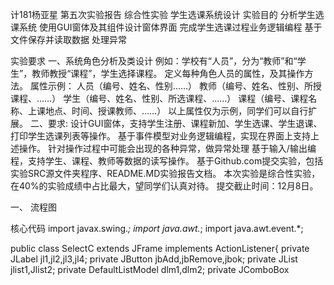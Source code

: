 计181杨亚星 第五次实验报告
综合性实验 
    学生选课系统设计  实验目的 分析学生选课系统 使用GUI窗体及其组件设计窗体界面 完成学生选课过程业务逻辑编程 基于文件保存并读取数据 处理异常 



实验要求 一、系统角色分析及类设计 例如：学校有“人员”，分为“教师”和“学生”，教师教授“课程”，学生选择课程。 定义每种角色人员的属性，及其操作方法。 属性示例：	人员（编号、姓名、性别……） 教师（编号、姓名、性别、所授课程、……） 			学生（编号、姓名、性别、所选课程、……） 			课程（编号、课程名称、上课地点、时间、授课教师、……） 以上属性仅为示例，同学们可以自行扩展。  二、要求: 设计GUI窗体，支持学生注册、课程新加、学生选课、学生退课、打印学生选课列表等操作。 基于事件模型对业务逻辑编程，实现在界面上支持上述操作。 针对操作过程中可能会出现的各种异常，做异常处理 基于输入/输出编程，支持学生、课程、教师等数据的读写操作。 基于Github.com提交实验，包括实验SRC源文件夹程序、README.MD实验报告文档。 本次实验是综合性实验，在40%的实验成绩中占比最大，望同学们认真对待。 提交截止时间：12月8日。 








一、	流程图
                     










 核心代码   import javax.swing.*;
import java.awt.*;
import java.awt.event.*;

public class SelectC extends JFrame implements ActionListener{
  private JLabel jl1,jl2,jl3,jl4;
    private JButton jbAdd,jbRemove,jbok;
    private JList<Object> jlist1,Jlist2;
    private DefaultListModel<Object> dlm1,dlm2;
    private JComboBox<Object> jcb;
    private JTextArea jta;
    private JScrollPane jsplist1,jsplist2,jspjta;
    private String no[]= {"学生","老师"};
    private String course[]= {"课程名：体育,时间：9：45，地点：操场，学分：4",""
            + "课程名：java，时间7：50，地点：综合楼0921，学分：4",""
            + "课程名：计算机专业导论，时间13：30，地点：综0921，学分2",""
            + "课程名：离散数学，时间：4：00，地点：教101，学分：3，授课老师：王老师",""
            + "课程名：线性代数，时间5：00，地点：教201，学分4，授课老师：朴老师",""
            + "课程名：大学物理，时间3：50，地点：综0925，学分：3，授课老师：李老师"
    };

    SelectC(){
        jl1=new JLabel("请选择人员信息：");
        jl2=new JLabel("可供选择的课程：");
        jl3=new JLabel("选择的课程为：");
        jl4=new JLabel("打印课程的信息：");
        jbAdd=new JButton("选课");
        jbRemove=new JButton("退课");
        jbok = new JButton("确定");
        dlm1=new DefaultListModel<Object>();
        dlm2=new DefaultListModel<Object>();
        jlist1=new JList<Object>(dlm1);
        Jlist2=new JList<Object>(dlm2);
        jcb=new JComboBox<Object>(no);
        jta=new JTextArea(6,20);
        jsplist1=new JScrollPane(jlist1);
        jsplist2=new JScrollPane(Jlist2);
        jspjta=new JScrollPane(jta);
        jsplist1.setPreferredSize(new Dimension(550,550));
        jsplist2.setPreferredSize(new Dimension(550,550));
    }
    public void launchListComboAreaTest() {
        jta.setEditable(false);
        for(int i=0;i<course.length;i++) {
            dlm1.addElement(course[i]);
        }
        jbAdd.addActionListener(this);
        jbRemove.addActionListener(this);
        jbok.addActionListener(this);
        Container c=getContentPane();
        c.setLayout(new FlowLayout());
        JPanel p[]=new JPanel[6];
        for(int i=0;i<6;i++ ) {
            p[i]=new JPanel();
            p[i].setLayout(new BoxLayout(p[i],BoxLayout.Y_AXIS));

        }
        p[0].add(jl1);
        p[0].add(jcb);
        p[1].add(jl2);
        p[1].add(jsplist1);
        p[2].add(jbAdd);
        p[2].add(jbRemove);
        p[3].add(jl3);
        p[3].add(jsplist2);
        p[4].add(jbok);
        p[5].add(jl4);
        p[5].add(jspjta);
        c.add(p[0]);
        c.add(p[1]);
        c.add(p[2]);
        c.add(p[3]);
        c.add(p[4]);
        c.add(p[5]);
        setDefaultCloseOperation(JFrame.EXIT_ON_CLOSE);
        pack();
        setVisible(true);
    }
public void actionPerformed(ActionEvent e) {
        Object source=e.getSource();
        if(source==jbAdd) {
            @SuppressWarnings("deprecation")
            Object selectedValues[]=jlist1.getSelectedValues();
            for(int i=0;i<selectedValues.length;i++) {
                dlm2.addElement(selectedValues[i]);
                dlm1.removeElement(selectedValues[i]);
            }
        }
        if(source==jbRemove) {
            @SuppressWarnings("deprecation")
            Object selectedValues[]=Jlist2.getSelectedValues();
            for(int i=0;i<selectedValues.length;i++) {
                dlm1.addElement(selectedValues[i]);
                dlm2.removeElement(selectedValues[i]);
            }
        }
        if(source==jbok) {
            if(!dlm2.isEmpty()) {
                jta.append(jcb.getSelectedItem()+"的课程信息：\n\t");
                for(int i=0;i<dlm2.getSize()-1;i++) {
                    jta.append(dlm2.getElementAt(i)+",");
                }

                jta.append(dlm2.getElementAt(dlm2.getSize()-1)+".\n");
                jcb.removeItem(jcb.getSelectedItem());
                dlm2.clear();

            }
            else {
                JOptionPane.showMessageDialog(null,
                        "您还没有设置课程！","错误提示！",
                        JOptionPane.ERROR_MESSAGE);
            }}}}  程序截图   
https://github.com/Leonyyx1/yangyaxing/blob/master/%5BNYRHX(_%7B0HXVDQ0S%25%7BBK76.png      
编程感想       本次实验是综合性实验涉及面比较广，GUI界面设计，异常处理，又要有异常处理，学生的注册，作为没有c语言基础的初学者，只能根据教材和博客上别人的代码参考，但也终于是慢慢扣了出来，虽然还是没有完成课程的新加 本次实验对我的编程基础有了很大的提高 收获了很多 。 



